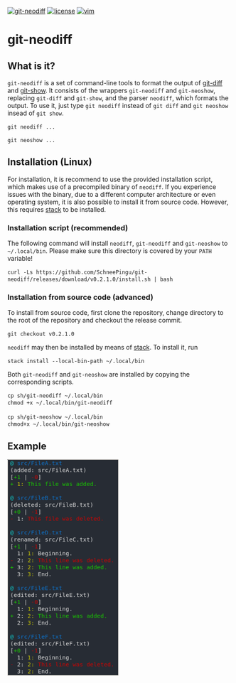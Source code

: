 <p align="left">
    <a href="https://img.shields.io/badge/git--neodiff-v0.2-purple.svg"><img src="https://img.shields.io/badge/git--neodiff-v0.2-blue.svg" alt="git-neodiff"></a>
    <a href="https://img.shields.io/badge/license-BSD3-orange.svg"><img src="https://img.shields.io/badge/license-BSD3-orange.svg" alt="license"></a>
    <a href="https://img.shields.io/badge/Haskell-2010-purple.svg"><img src="https://img.shields.io/badge/Haskell-2010-purple.svg" alt="vim"></a>
</p>

# git-neodiff

## What is it?

`git-neodiff` is a set of command-line tools to format the output of [git-diff](https://git-scm.com/docs/git-diff) and [git-show](https://git-scm.com/docs/git-show). It consists of the wrappers `git-neodiff` and `git-neoshow`, replacing `git-diff` and `git-show`, and the parser `neodiff`, which formats the output.
To use it, just type `git neodiff` instead of `git diff` and `git neoshow` insead of `git show`. 

```
git neodiff ...
```

```
git neoshow ...
```

## Installation (Linux)

For installation, it is recommend to use the provided installation script, which makes use of a precompiled binary of `neodiff`. If you experience issues with the binary, due to a different computer architecture or even operating system, it is also possible to install it from source code. However, this requires [stack](https://docs.haskellstack.org/en/stable/README/) to be installed.

### Installation script (recommended)

The following command will install `neodiff`, `git-neodiff` and `git-neoshow` to `~/.local/bin`. Please make sure this directory is covered by your `PATH` variable!
```
curl -Ls https://github.com/SchneePingu/git-neodiff/releases/download/v0.2.1.0/install.sh | bash
```

### Installation from source code (advanced)

To install from source code, first clone the repository, change directory to the root of the repository and checkout the release commit.

```
git checkout v0.2.1.0
```

`neodiff` may then be installed by means of [stack](https://docs.haskellstack.org/en/stable/README/). To install it, run
```
stack install --local-bin-path ~/.local/bin
```

Both `git-neodiff` and `git-neoshow` are installed by copying the corresponding scripts.
```
cp sh/git-neodiff ~/.local/bin
chmod +x ~/.local/bin/git-neodiff

cp sh/git-neoshow ~/.local/bin
chmod+x ~/.local/bin/git-neoshow
```

## Example

<p align="left"><img src="/doc/demo.png" alt="demo" width="250"></p>
